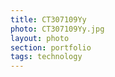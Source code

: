 ```yaml
--- 
title: CT307109Yy 
photo: CT307109Yy.jpg 
layout: photo 
section: portfolio 
tags: technology 
---  
```

  
